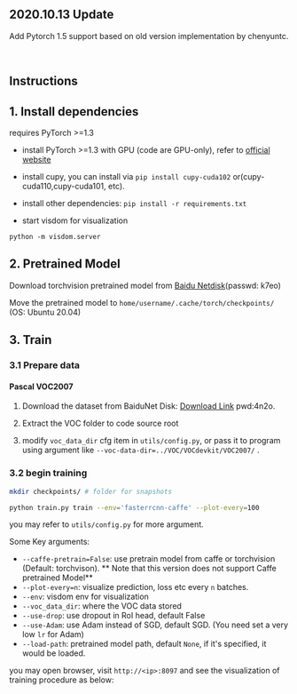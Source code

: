 ## 2020.10.13 Update
Add Pytorch 1.5 support based on old version implementation by chenyuntc.


<br>


## Instructions

## 1. Install dependencies

requires PyTorch >=1.3

- install PyTorch >=1.3 with GPU (code are GPU-only), refer to [official website](http://pytorch.org)

- install cupy, you can install via `pip install cupy-cuda102` or(cupy-cuda110,cupy-cuda101, etc).

- install other dependencies:  `pip install -r requirements.txt`


- start visdom for visualization

```Terminal (in code source root)
python -m visdom.server
```


## 2. Pretrained Model

Download torchvision pretrained model from [Baidu Netdisk](https://pan.baidu.com/s/1UFAT1_I7m1BFfsgUHuo4qw)(passwd: k7eo)


Move the pretrained model to `home/username/.cache/torch/checkpoints/` (OS: Ubuntu 20.04)


## 3. Train

### 3.1 Prepare data

#### Pascal VOC2007

1. Download the dataset from BaiduNet Disk: [Download Link](https://pan.baidu.com/s/1DSGJ3NRnm9lGcY-3woQNIQ) pwd:4n2o.


2. Extract the VOC folder to code source root


3. modify `voc_data_dir` cfg item in `utils/config.py`, or pass it to program using argument like `--voc-data-dir=../VOC/VOCdevkit/VOC2007/` .

### 3.2 begin training

```Bash
mkdir checkpoints/ # folder for snapshots
```

```bash
python train.py train --env='fasterrcnn-caffe' --plot-every=100
```

you may refer to `utils/config.py` for more argument.

Some Key arguments:

- `--caffe-pretrain=False`: use pretrain model from caffe or torchvision (Default: torchvison). ** Note that this version does not support Caffe pretrained Model**
- `--plot-every=n`: visualize prediction, loss etc every `n` batches.
- `--env`: visdom env for visualization
- `--voc_data_dir`: where the VOC data stored
- `--use-drop`: use dropout in RoI head, default False
- `--use-Adam`: use Adam instead of SGD, default SGD. (You need set a very low `lr` for Adam)
- `--load-path`: pretrained model path, default `None`, if it's specified, it would be loaded.

you may open browser, visit `http://<ip>:8097` and see the visualization of training procedure as below:


